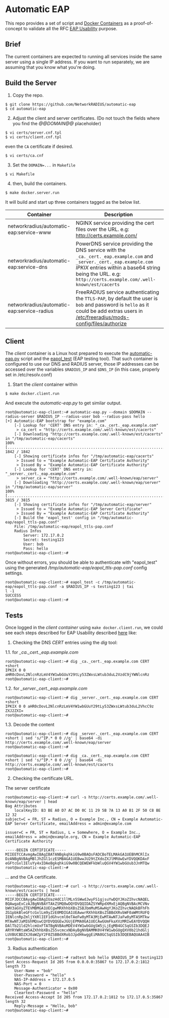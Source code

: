 # Automatic EAP

This repo provides a set of script and [Docker Containers](https://www.docker.com/resources/what-container) as a proof-of-concept to validate all the RFC [EAP Usability](https://datatracker.ietf.org/doc/draft-dekok-emu-eap-usability/) purpose.

## Brief

The current containers are expected to running all services inside the same server using a single IP address. If you want to run separately, we are assuming that you know what you're doing.

## Build the Server

1. Copy the repo.

```
$ git clone https://github.com/NetworkRADIUS/automatic-eap
$ cd automatic-eap
```

2. Adjust the client and server certificates. (Do not touch the fields where you find the *@@DOMAIN@@* placeholder)

```
$ vi certs/server.cnf.tpl
$ vi certs/client.cnf.tpl
```

even the `CA` certificate if desired.

```
$ vi certs/ca.cnf
```

3. Set the `DOMAIN=...` in `Makefile`

```
$ vi Makefile
```

4. then, build the containers.

```
$ make docker.server.run
```

It will build and start up three containers tagged as the below list.

Container  | Description
------------- | -------------
networkradius/automatic-eap:service-www | NGINX service providing the cert files over the URL. e.g: http://certs.example.com/
networkradius/automatic-eap:service-dns | PowerDNS service providing the DNS service with the `_ca._cert._eap.example.com` and `_server._cert._eap.example.com` _IPKIX_ entries within a base64 string being the URL. e.g: `http://certs.example.com/.well-known/est/cacerts`
networkradius/automatic-eap:service-radius | FreeRADIUS service authenticating the `TTLS-PAP`, by default the user is `bob` and password is `hello` as it could be add extras users in [/etc/freeradius/mods-config/files/authorize](docker/server/radius/config/etc/freeradius/mods-config/files/authorize)

## Client

The _client_ container is a Linux host prepared to execute the [automatic-eap.py](docker/client/automatic-eap/automatic-eap.py) script and the [eapol_test](http://deployingradius.com/scripts/eapol_test/) (EAP testing tool). That such container is configured to use our DNS and RADIUS server, those IP addresses can be accessed over the variables `$RADIUS_IP` and `$DNS_IP` (in this case, properly set in /etc/resolv.conf)

1. Start the _client_ container within 

```
$ make docker.client.run
```

And execute the _automatic-eap.py_ to get similar output.

```
root@automatic-eap-client:~# automatic-eap.py --domain $DOMAIN --radius-server $RADIUS_IP --radius-user bob --radius-pass hello
[+] Automatic-EAP bootstrap for "example.com"
	[-] Lookup for 'CERT' DNS entry in: "_ca._cert._eap.example.com"
	 > ca_cert = "http://certs.example.com/.well-known/est/cacerts"
	[-] Downloading "http://certs.example.com/.well-known/est/cacerts" in "/tmp/automatic-eap/cacerts"
100% [................................................................................] 1842 / 1842
	[-] Showing certificate infos for "/tmp/automatic-eap/cacerts"
	 > Issued to = "Example Automatic-EAP Certificate Authority"
	 > Issued By = "Example Automatic-EAP Certificate Authority"
	[-] Lookup for 'CERT' DNS entry in: "_server._cert._eap.example.com"
	 > server_ca = "http://certs.example.com/.well-known/eap/server"
	[-] Downloading "http://certs.example.com/.well-known/eap/server" in "/tmp/automatic-eap/server"
100% [................................................................................] 3815 / 3815
	[-] Showing certificate infos for "/tmp/automatic-eap/server"
	 > Issued to = "Example Automatic-EAP Server Certificate"
	 > Issued By = "Example Automatic-EAP Certificate Authority"
	[-] Build the 'eapol_test' config in "/tmp/automatic-eap/eapol_ttls-pap.conf"
	File: /tmp/automatic-eap/eapol_ttls-pap.conf
	Radius Infos
		Server: 172.17.0.2
		Secret: testing123
		User: bob
		Pass: hello
root@automatic-eap-client:~#
```

Once without errors, you should be able to authenticate with "eapol_test" using the generated _/tmp/automatic-eap/eapol_ttls-pap.conf_ config settings.

```
root@automatic-eap-client:~# eapol_test -c /tmp/automatic-eap/eapol_ttls-pap.conf -a $RADIUS_IP -s testing123 | tai
l -1
SUCCESS
root@automatic-eap-client:~#
```

## Tests

Once logged in the _client container_ using `make docker.client.run`, we could see each steps described for EAP Usability described [here](https://datatracker.ietf.org/doc/draft-dekok-emu-eap-usability/) like:


1. Checking the DNS _CERT_ entries using the *dig* tool:

1.1. for *_ca._cert._eap.example.com*

```
root@automatic-eap-client:~# dig _ca._cert._eap.example.com CERT +short
IPKIX 0 0 aHR0cDovL2NlcnRzLmV4YW1wbGUuY29tLy53ZWxsLWtub3duL2VzdC9jYWNlcnRz
root@automatic-eap-client:~#
```

1.2. for *_server._cert._eap.example.com*

```
root@automatic-eap-client:~# dig _server._cert._eap.example.com CERT +short
IPKIX 0 0 aHR0cDovL2NlcnRzLmV4YW1wbGUuY29tLy53ZWxsLWtub3duL2VhcC9z ZXJ2ZXI=
root@automatic-eap-client:~#
```

1.3. Decode the content

```
root@automatic-eap-client:~# dig _server._cert._eap.example.com CERT +short | sed 's/^IP.* 0 0 //g' | base64 -di
http://certs.example.com/.well-known/eap/server
root@automatic-eap-client:~#
```

```
root@automatic-eap-client:~# dig _ca._cert._eap.example.com CERT +short | sed 's/^IP.* 0 0 //g' | base64 -di
http://certs.example.com/.well-known/est/cacerts
root@automatic-eap-client:~#
```

2. Checking the certificate URL.

The server certificate

```
root@automatic-eap-client:~# curl -s http://certs.example.com/.well-known/eap/server | head
Bag Attributes
    localKeyID: B3 BE A0 D7 AC D0 0C 11 29 5B 7A 13 A0 B1 2F 50 C8 BE 12 32
subject=C = FR, ST = Radius, O = Example Inc., CN = Example Automatic-EAP Server Certificate, emailAddress = admin@example.com

issuer=C = FR, ST = Radius, L = Somewhere, O = Example Inc., emailAddress = admin@example.org, CN = Example Automatic-EAP Certificate Authority

-----BEGIN CERTIFICATE-----
MIIEETCCAvmgAwIBAgIBATANBgkqhkiG9w0BAQsFADCBoTELMAkGA1UEBhMCRlIx
DzANBgNVBAgMBlJhZGl1czESMBAGA1UEBwwJU29tZXdoZXJlMRUwEwYDVQQKDAxF
eGFtcGxlIEluYy4xIDAeBgkqhkiG9w0BCQEWEWFkbWluQGV4YW1wbGUub3JnMTQw
root@automatic-eap-client:~#
```
... and the CA certificate.

```
root@automatic-eap-client:~# curl -s http://certs.example.com/.well-known/est/cacerts | head
-----BEGIN CERTIFICATE-----
MIIFJDCCBAygAwIBAgIUazHdC1llMLn5SWwdJwyFS1gjsuYwDQYJKoZIhvcNAQEL
BQAwgaExCzAJBgNVBAYTAkZSMQ8wDQYDVQQIDAZSYWRpdXMxEjAQBgNVBAcMCVNv
bWV3aGVyZTEVMBMGA1UECgwMRXhhbXBsZSBJbmMuMSAwHgYJKoZIhvcNAQkBFhFh
ZG1pbkBleGFtcGxlLm9yZzE0MDIGA1UEAwwrRXhhbXBsZSBBdXRvbWF0aWMtRUFQ
IENlcnRpZmljYXRlIEF1dGhvcml0eTAeFw0yMTA3MjEwMTAwNTJaFw0yMTA5MTkw
MTAwNTJaMIGhMQswCQYDVQQGEwJGUjEPMA0GA1UECAwGUmFkaXVzMRIwEAYDVQQH
DAlTb21ld2hlcmUxFTATBgNVBAoMDEV4YW1wbGUgSW5jLjEgMB4GCSqGSIb3DQEJ
ARYRYWRtaW5AZXhhbXBsZS5vcmcxNDAyBgNVBAMMK0V4YW1wbGUgQXV0b21hdGlj
LUVBUCBDZXJ0aWZpY2F0ZSBBdXRob3JpdHkwggEiMA0GCSqGSIb3DQEBAQUAA4IB
root@automatic-eap-client:~#
```

3. Radius authentication

```
root@automatic-eap-client:~# radtest bob hello $RADIUS_IP 0 testing123
Sent Access-Request Id 205 from 0.0.0.0:35867 to 172.17.0.2:1812 length 73
	User-Name = "bob"
	User-Password = "hello"
	NAS-IP-Address = 172.17.0.5
	NAS-Port = 0
	Message-Authenticator = 0x00
	Cleartext-Password = "hello"
Received Access-Accept Id 205 from 172.17.0.2:1812 to 172.17.0.5:35867 length 32
	Reply-Message = "Hello, bob"
root@automatic-eap-client:~#
```